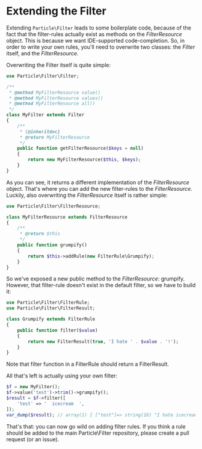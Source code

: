 # Extending the Filter

Extending `Particle\Filter` leads to some boilerplate code, because of the fact that the filter-rules actually exist
as methods on the *FilterResource* object. This is because we want IDE-supported code-completion. So, in order to
write your own rules, you'll need to overwrite two classes: the *Filter* itself, and the *FilterResource*.

Overwriting the Filter itself is quite simple:

```php
use Particle\Filter\Filter;

/**
 * @method MyFilterResource value()
 * @method MyFilterResource values()
 * @method MyFilterResource all()
 */
class MyFilter extends Filter
{
    /**
     * {@inheritdoc}
     * @return MyFilterResource
     */
    public function getFilterResource($keys = null)
    {
        return new MyFilterResource($this, $keys);
    }
}
```

As you can see, it returns a different implementation of the *FilterResource* object. That's where you can add
the new filter-rules to the *FilterResource*. Luckily, also overwriting the *FilterResource* itself is rather simple:

```php
use Particle\Filter\FilterResource;

class MyFilterResource extends FilterResource
{
    /**
     * @return $this
     */
    public function grumpify()
    {
        return $this->addRule(new FilterRule\Grumpify);
    }
}
```

So we've exposed a new public method to the *FilterResource*: grumpify. However, that filter-rule doesn't exist
in the default filter, so we have to build it:

```php
use Particle\Filter\FilterRule;
use Particle\Filter\FilterResult;

class Grumpify extends FilterRule
{
    public function filter($value)
    {
        return new FilterResult(true, 'I hate ' . $value . '!');
    }
}
```

Note that filter function in a FilterRule should return a FilterResult.

All that's left is actually using your own filter:

```php
$f = new MyFilter();
$f->value('test')->trim()->grumpify();
$result = $f->filter([
    'test' => '  icecream  ',
]);
var_dump($result); // array(1) { ["test"]=> string(16) "I hate icecream!" }
```

That's that: you can now go wild on adding filter rules. If you think a rule should be added to the main
Particle\Filter repository, please create a pull request (or an issue).
